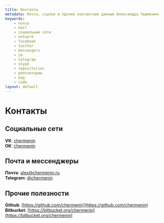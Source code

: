```yaml
---
title: Контакты
metadata: Почта, ссылки и прочие контактные данные Александра Черменина
keywords:
    - почта
    - mail
    - социальные сети
    - network
    - facebook
    - twitter
    - messengers
    - im
    - telegram
    - skype
    - repositories
    - репозитории
    - код
    - code
layout: default
---
```


Контакты
========

Социальные сети
---------------

**VK**: [chermenin](https://vk.com/chermenin)  
**OK**: [chermenin](https://ok.ru/aleksandr.chermenin)  

Почта и мессенджеры
-------------------

**Почта**: [alex@chermenin.ru](mailto:alex@chermenin.ru)  
**Telegram**: [@chermenin](https://telegram.me/chermenin)  

Прочие полезности
-----------------

**Github**: [https://github.com/chermenin](https://github.com/chermenin)  
**Bitbucket**: [https://bitbucket.org/chermenin](https://bitbucket.org/chermenin)
